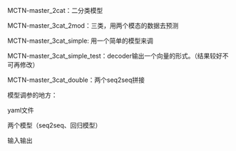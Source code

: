 MCTN-master_2cat：二分类模型

MCTN-master_3cat_2mod：三类，用两个模态的数据去预测

MCTN-master_3cat_simple: 用一个简单的模型来调

MCTN-master_3cat_simple_test：decoder输出一个向量的形式。（结果较好不可再修改）

MCTN-master_3cat_double：两个seq2seq拼接





模型调参的地方：

yaml文件

两个模型（seq2seq、回归模型）

输入输出

